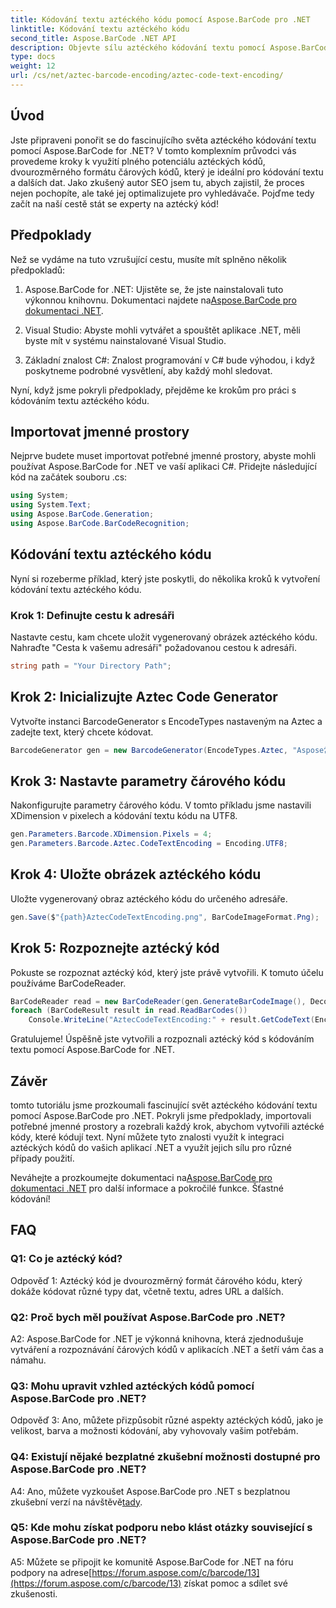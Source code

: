 ```yaml
---
title: Kódování textu aztéckého kódu pomocí Aspose.BarCode pro .NET
linktitle: Kódování textu aztéckého kódu
second_title: Aspose.BarCode .NET API
description: Objevte sílu aztéckého kódování textu pomocí Aspose.BarCode pro .NET. Naučte se vytvářet a rozpoznávat aztécké kódy v aplikacích .NET.
type: docs
weight: 12
url: /cs/net/aztec-barcode-encoding/aztec-code-text-encoding/
---
```

## Úvod

Jste připraveni ponořit se do fascinujícího světa aztéckého kódování textu pomocí Aspose.BarCode for .NET? V tomto komplexním průvodci vás provedeme kroky k využití plného potenciálu aztéckých kódů, dvourozměrného formátu čárových kódů, který je ideální pro kódování textu a dalších dat. Jako zkušený autor SEO jsem tu, abych zajistil, že proces nejen pochopíte, ale také jej optimalizujete pro vyhledávače. Pojďme tedy začít na naší cestě stát se experty na aztécký kód!

## Předpoklady

Než se vydáme na tuto vzrušující cestu, musíte mít splněno několik předpokladů:

1.  Aspose.BarCode for .NET: Ujistěte se, že jste nainstalovali tuto výkonnou knihovnu. Dokumentaci najdete na[Aspose.BarCode pro dokumentaci .NET](https://reference.aspose.com/barcode/net/).

2. Visual Studio: Abyste mohli vytvářet a spouštět aplikace .NET, měli byste mít v systému nainstalované Visual Studio.

3. Základní znalost C#: Znalost programování v C# bude výhodou, i když poskytneme podrobné vysvětlení, aby každý mohl sledovat.

Nyní, když jsme pokryli předpoklady, přejděme ke krokům pro práci s kódováním textu aztéckého kódu.

## Importovat jmenné prostory

Nejprve budete muset importovat potřebné jmenné prostory, abyste mohli používat Aspose.BarCode for .NET ve vaší aplikaci C#. Přidejte následující kód na začátek souboru .cs:

```csharp
using System;
using System.Text;
using Aspose.BarCode.Generation;
using Aspose.BarCode.BarCodeRecognition;
```

## Kódování textu aztéckého kódu

Nyní si rozeberme příklad, který jste poskytli, do několika kroků k vytvoření kódování textu aztéckého kódu.

### Krok 1: Definujte cestu k adresáři

Nastavte cestu, kam chcete uložit vygenerovaný obrázek aztéckého kódu. Nahraďte "Cesta k vašemu adresáři" požadovanou cestou k adresáři.

```csharp
string path = "Your Directory Path";
```

## Krok 2: Inicializujte Aztec Code Generator

Vytvořte instanci BarcodeGenerator s EncodeTypes nastaveným na Aztec a zadejte text, který chcete kódovat.

```csharp
BarcodeGenerator gen = new BarcodeGenerator(EncodeTypes.Aztec, "Aspose常に先を行く");
```

## Krok 3: Nastavte parametry čárového kódu

Nakonfigurujte parametry čárového kódu. V tomto příkladu jsme nastavili XDimension v pixelech a kódování textu kódu na UTF8.

```csharp
gen.Parameters.Barcode.XDimension.Pixels = 4;
gen.Parameters.Barcode.Aztec.CodeTextEncoding = Encoding.UTF8;
```

## Krok 4: Uložte obrázek aztéckého kódu

Uložte vygenerovaný obraz aztéckého kódu do určeného adresáře.

```csharp
gen.Save($"{path}AztecCodeTextEncoding.png", BarCodeImageFormat.Png);
```

## Krok 5: Rozpoznejte aztécký kód

Pokuste se rozpoznat aztécký kód, který jste právě vytvořili. K tomuto účelu používáme BarCodeReader.

```csharp
BarCodeReader read = new BarCodeReader(gen.GenerateBarCodeImage(), DecodeType.Aztec);
foreach (BarCodeResult result in read.ReadBarCodes())
    Console.WriteLine("AztecCodeTextEncoding:" + result.GetCodeText(Encoding.UTF8));
```

Gratulujeme! Úspěšně jste vytvořili a rozpoznali aztécký kód s kódováním textu pomocí Aspose.BarCode for .NET.

## Závěr

tomto tutoriálu jsme prozkoumali fascinující svět aztéckého kódování textu pomocí Aspose.BarCode pro .NET. Pokryli jsme předpoklady, importovali potřebné jmenné prostory a rozebrali každý krok, abychom vytvořili aztécké kódy, které kódují text. Nyní můžete tyto znalosti využít k integraci aztéckých kódů do vašich aplikací .NET a využít jejich sílu pro různé případy použití.

 Neváhejte a prozkoumejte dokumentaci na[Aspose.BarCode pro dokumentaci .NET](https://reference.aspose.com/barcode/net/) pro další informace a pokročilé funkce. Šťastné kódování!

## FAQ

### Q1: Co je aztécký kód?

Odpověď 1: Aztécký kód je dvourozměrný formát čárového kódu, který dokáže kódovat různé typy dat, včetně textu, adres URL a dalších.

### Q2: Proč bych měl používat Aspose.BarCode pro .NET?

A2: Aspose.BarCode for .NET je výkonná knihovna, která zjednodušuje vytváření a rozpoznávání čárových kódů v aplikacích .NET a šetří vám čas a námahu.

### Q3: Mohu upravit vzhled aztéckých kódů pomocí Aspose.BarCode pro .NET?

Odpověď 3: Ano, můžete přizpůsobit různé aspekty aztéckých kódů, jako je velikost, barva a možnosti kódování, aby vyhovovaly vašim potřebám.

### Q4: Existují nějaké bezplatné zkušební možnosti dostupné pro Aspose.BarCode pro .NET?

 A4: Ano, můžete vyzkoušet Aspose.BarCode pro .NET s bezplatnou zkušební verzí na návštěvě[tady](https://releases.aspose.com/).

### Q5: Kde mohu získat podporu nebo klást otázky související s Aspose.BarCode pro .NET?

 A5: Můžete se připojit ke komunitě Aspose.BarCode for .NET na fóru podpory na adrese[https://forum.aspose.com/c/barcode/13](https://forum.aspose.com/c/barcode/13) získat pomoc a sdílet své zkušenosti.